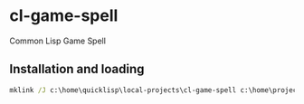 # cl-game-spell
Common Lisp Game Spell

## Installation and loading

```bat
mklink /J c:\home\quicklisp\local-projects\cl-game-spell c:\home\projects\cl-game-spell
```
